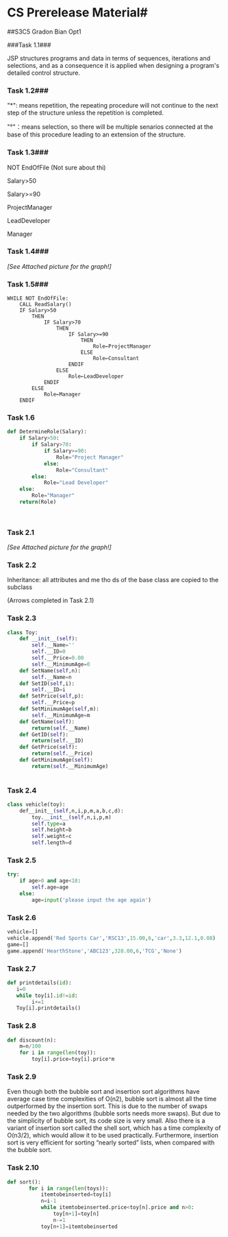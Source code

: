 # CS Prerelease Material#

##S3C5 Gradon Bian Opt1

###Task 1.1###

JSP structures programs and data in terms of sequences, iterations and selections, and as a consequence it is applied when designing a program's detailed control structure.

### Task 1.2###

"*": means repetition, the repeating procedure will not continue to the next step of the structure unless the repetition is completed.

"°"：means selection, so there will be multiple senarios connected at the base of this procedure leading to an extension of the structure.

### Task 1.3###

NOT EndOfFile (Not sure about thi)

Salary>50

Salary>=90

ProjectManager

LeadDeveloper

Manager

### Task 1.4###

*[See Attached picture for the graph!]*

### Task 1.5###

```pseudocode
WHILE NOT EndOfFile:
	CALL ReadSalary()
	IF Salary>50
		THEN
			IF Salary>70
				THEN
					IF Salary>=90
						THEN
							Role←ProjectManager
						ELSE
							Role←Consultant
					ENDIF
				ELSE
					Role←LeadDeveloper
			ENDIF
		ELSE
			Role←Manager
	ENDIF
```



### Task 1.6

```python
def DetermineRole(Salary):
    if Salary>50:
        if Salary>70:
            if Salary>=90:
                Role="Project Manager"
            else:
                Role="Consultant"
        else:
            Role="Lead Developer"
   	else:
        Role="Manager"
	return(Role)
        
        
```



### Task 2.1

*[See Attached picture for the graph!]*

### Task 2.2

Inheritance: all attributes and  me tho ds  of  the  base class are copied to the subclass

(Arrows completed in Task 2.1)

### Task 2.3

```python
class Toy:
    def __init__(self):
        self.__Name=''
        self.__ID=0
        self.__Price=0.00
        self.__MinimumAge=0
    def SetName(self,n):
        self.__Name=n
    def SetID(self,i):
        self.__ID=i
    def SetPrice(self,p):
        self.__Price=p
    def SetMinimumAge(self,m):
        self.__MinimumAge=m
    def GetName(self):
        return(self.__Name)
    def GetID(self):
        return(self.__ID)
    def GetPrice(self):
        return(self.__Price)
    def GetMinimumAge(self):
        return(self.__MinimumAge)
    
```

### Task 2.4

```python
class vehicle(toy):
    def__init__(self,n,i,p,m,a,b,c,d):
        toy.__init__(self,n,i,p,m)
        self.type=a
        self.height=b
        self.weight=c
        self.length=d
```

### Task 2.5

```python
try:
    if age>0 and age<18:
        self.age=age
    else:
        age=input('please input the age again')
```

### Task 2.6

```python
vehicle=[]
vehicle.append('Red Sports Car','RSC13',15.00,6,'car',3.3,12.1,0.08)
game=[]
game.append('HearthStone','ABC123',328.00,6,'TCG','None')
```

### Task 2.7

```python
def printdetails(id):
   i=0
   while toy[i].id!=id:
        i+=1
   Toy[i].printdetails()
```

### Task 2.8

```python
def discount(n):
    m=n/100
    for i in range(len(toy)):
        toy[i].price=toy[i].price*m

```

### Task 2.9

Even though both the bubble sort and insertion sort algorithms have average case time complexities of O(n2), bubble sort is almost all the time outperformed by the insertion sort. This is due to the number of swaps needed by the two algorithms (bubble sorts needs more swaps). But due to the simplicity of bubble sort, its code size is very small. Also there is a variant of insertion sort called the shell sort, which has a time complexity of O(n3/2), which would allow it to be used practically. Furthermore, insertion sort is very efficient for sorting “nearly sorted” lists, when compared with the bubble sort.

### Task 2.10 

```python
def sort():
       for i in range(len(toys)):
           itemtobeinserted=toy[i]
           n=i-1
           while itemtobeinserted.price<toy[n].price and n>0:
               toy[n+1]=toy[n]
               n-=1
           toy[n+1]=itemtobeinserted


```

